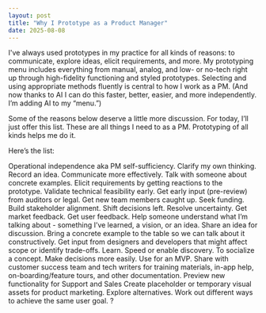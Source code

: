 ```yaml
---
layout: post
title: "Why I Prototype as a Product Manager"
date: 2025-08-08
---
```


I've always used prototypes in my practice for all kinds of reasons: to communicate, explore ideas, elicit requirements, and more. My prototyping menu includes everything from manual, analog, and low- or no-tech right up through high-fidelity functioning and styled prototypes. Selecting and using appropriate methods fluently is central to how I work as a PM. (And now thanks to AI I can do this faster, better, easier, and more independently. I’m adding AI to my “menu.”)

Some of the reasons below deserve a little more discussion. For today, I’ll just offer this list. These are all things I need to as a PM. Prototyping of all kinds helps me do it.<!--more-->

Here’s the list:

 Operational independence aka PM self-sufficiency.
 Clarify my own thinking.
 Record an idea.
 Communicate more effectively.
 Talk with someone about concrete examples.
 Elicit requirements by getting reactions to the prototype.
 Validate technical feasibility early.
 Get early input (pre-review) from auditors or legal.
 Get new team members caught up.
Seek funding.
Build stakeholder alignment.
Shift decisions left.
Resolve uncertainty.
Get market feedback.
Get user feedback.
Help someone understand what I’m talking about - something I’ve learned, a vision, or an idea.
Share an idea for discussion. Bring a concrete example to the table so we can talk about it constructively.
Get input from designers and developers that might affect scope or identify trade-offs.
Learn.
Speed or enable discovery.
To socialize a concept.
Make decisions more easily.
Use for an MVP.
Share with customer success team and tech writers for training materials, in-app help, on-boarding/feature tours, and other documentation.
Preview new functionality for Support and Sales
Create placeholder or temporary visual assets for product marketing.
Explore alternatives.
Work out different ways to achieve the same user goal.
?

